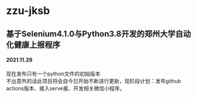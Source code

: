 # zzu-jksb
##  基于Selenium4.1.0与Python3.8开发的郑州大学自动化健康上报程序
####  2021.11.29
现在发布只有一个python文件的初始版本  
不出意外的话此项目将会自今日开始不断进行更新，现阶段计划：发布github actions版本、接入serve酱、开发相关微信小程序。
